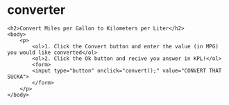 converter
=========
<!DOCtype html>

<html>
  <title>MPG->KPL Converter</title>
	
<script type="text/javascript">

function convert()
{
	var result =0;
	var milespergallon =prompt("Enter a number in MPG that you would like to onvert to KPL", 0);

	result = milespergallon * .42505303;


	alert(milespergallon + " MPG = " + result + " KPL ");
}


</script>
	<h2>Convert Miles per Gallon to Kilometers per Liter</h2>
	<body>
		<p>
			<ol>1. Click the Convert button and enter the value (in MPG) you would like converted</ol>
			<ol>2. Click the Ok button and recive you answer in KPL!</ol>
			<form>
			<input type="button" onclick="convert();" value="CONVERT THAT SUCKA">
			</form>
		</p>
	</body>
</html>
